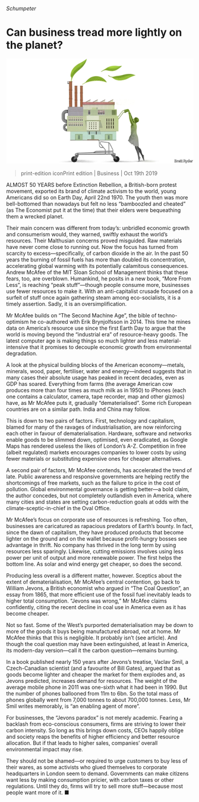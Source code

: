 ###### Schumpeter

# Can business tread more lightly on the planet? 

![image](images/20191019_WBD000_0.jpg) 

> print-edition iconPrint edition | Business | Oct 19th 2019 

ALMOST 50 YEARS before Extinction Rebellion, a British-born protest movement, exported its brand of climate activism to the world, young Americans did so on Earth Day, April 22nd 1970. The youth then was more bell-bottomed than nowadays but felt no less “bamboozled and cheated” (as The Economist put it at the time) that their elders were bequeathing them a wrecked planet. 

Their main concern was different from today’s: unbridled economic growth and consumerism would, they warned, swiftly exhaust the world’s resources. Their Malthusian concerns proved misguided. Raw materials have never come close to running out. Now the focus has turned from scarcity to excess—specifically, of carbon dioxide in the air. In the past 50 years the burning of fossil fuels has more than doubled its concentration, accelerating global warming with its potentially calamitous consequences. Andrew McAfee of the MIT Sloan School of Management thinks that these fears, too, are overblown. Humankind, he posits in a new book, “More From Less”, is reaching “peak stuff”—though people consume more, businesses use fewer resources to make it. With an anti-capitalist crusade focused on a surfeit of stuff once again gathering steam among eco-socialists, it is a timely assertion. Sadly, it is an oversimplification. 

Mr McAfee builds on “The Second Machine Age”, the bible of techno-optimism he co-authored with Erik Brynjolfsson in 2014. This time he mines data on America’s resource use since the first Earth Day to argue that the world is moving beyond the “industrial era” of resource-heavy goods. The latest computer age is making things so much lighter and less material-intensive that it promises to decouple economic growth from environmental degradation. 

A look at the physical building blocks of the American economy—metals, minerals, wood, paper, fertiliser, water and energy—indeed suggests that in many cases their absolute usage has peaked in recent decades, even as GDP has soared. Everything from farms (the average American cow produces more than four times as much milk as in 1950) to iPhones (each one contains a calculator, camera, tape recorder, map and other gizmos) have, as Mr McAfee puts it, gradually “dematerialised”. Some rich European countries are on a similar path. India and China may follow. 

This is down to two pairs of factors. First, technology and capitalism, blamed for many of the ravages of industrialisation, are now reinforcing each other in favour of dematerialisation. Hardware, software and networks enable goods to be slimmed down, optimised, even eradicated, as Google Maps has rendered useless the likes of London’s A-Z. Competition in free (albeit regulated) markets encourages companies to lower costs by using fewer materials or substituting expensive ones for cheaper alternatives. 

A second pair of factors, Mr McAfee contends, has accelerated the trend of late. Public awareness and responsive governments are helping rectify the shortcomings of free markets, such as the failure to price in the cost of pollution. Global environmental governance is getting better—a bold claim, the author concedes, but not completely outlandish even in America, where many cities and states are setting carbon-reduction goals at odds with the climate-sceptic-in-chief in the Oval Office. 

Mr McAfee’s focus on corporate use of resources is refreshing. Too often, businesses are caricatured as rapacious predators of Earth’s bounty. In fact, since the dawn of capitalism, they have produced products that become lighter on the ground and on the wallet because profit-hungry bosses see advantage in thrift. No company has thrived in the long term by using resources less sparingly. Likewise, cutting emissions involves using less power per unit of output and more renewable power. The first helps the bottom line. As solar and wind energy get cheaper, so does the second. 

Producing less overall is a different matter, however. Sceptics about the extent of dematerialisation, Mr McAfee’s central contention, go back to William Jevons, a British economist who argued in “The Coal Question”, an essay from 1865, that more efficient use of the fossil fuel inevitably leads to higher total consumption. “Jevons was wrong,” Mr McAfee claims confidently, citing the recent decline in coal use in America even as it has become cheaper. 

Not so fast. Some of the West’s purported dematerialisation may be down to more of the goods it buys being manufactured abroad, not at home. Mr McAfee thinks that this is negligible. It probably isn’t (see article). And though the coal question may have been extinguished, at least in America, its modern-day version—call it the carbon question—remains burning. 

In a book published nearly 150 years after Jevons’s treatise, Vaclav Smil, a Czech-Canadian scientist (and a favourite of Bill Gates), argued that as goods become lighter and cheaper the market for them explodes and, as Jevons predicted, increases demand for resources. The weight of the average mobile phone in 2011 was one-sixth what it had been in 1990. But the number of phones ballooned from 11m to 6bn. So the total mass of phones globally went from 7,000 tonnes to about 700,000 tonnes. Less, Mr Smil writes memorably, is “an enabling agent of more”. 

For businesses, the “Jevons paradox” is not merely academic. Fearing a backlash from eco-conscious consumers, firms are striving to lower their carbon intensity. So long as this brings down costs, CEOs happily oblige and society reaps the benefits of higher efficiency and better resource allocation. But if that leads to higher sales, companies’ overall environmental impact may rise. 

They should not be shamed—or required to urge customers to buy less of their wares, as some activists who glued themselves to corporate headquarters in London seem to demand. Governments can make citizens want less by making consumption pricier, with carbon taxes or other regulations. Until they do, firms will try to sell more stuff—because most people want more of it. ■ 

